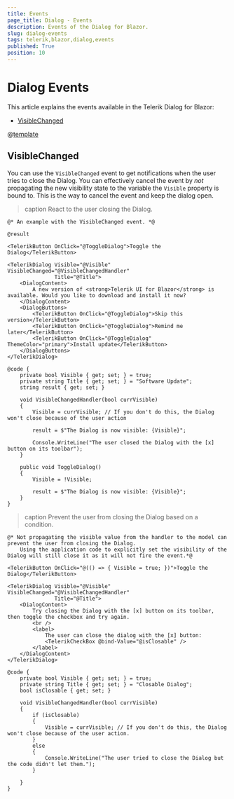 ```yaml
---
title: Events
page_title: Dialog - Events
description: Events of the Dialog for Blazor.
slug: dialog-events
tags: telerik,blazor,dialog,events
published: True
position: 10
---
```


# Dialog Events

This article explains the events available in the Telerik Dialog for Blazor:

* [VisibleChanged](#visiblechanged)

@[template](/_contentTemplates/common/general-info.md#event-callback-can-be-async) 


## VisibleChanged

You can use the `VisibleChanged` event to get notifications when the user tries to close the Dialog. You can effectively cancel the event by *not* propagating the new visibility state to the variable the `Visible` property is bound to. This is the way to cancel the event and keep the dialog open.

>caption React to the user closing the Dialog.

````CSHTML
@* An example with the VisibleChanged event. *@

@result

<TelerikButton OnClick="@ToggleDialog">Toggle the Dialog</TelerikButton>

<TelerikDialog Visible="@Visible" VisibleChanged="@VisibleChangedHandler"
               Title="@Title">
    <DialogContent>
        A new version of <strong>Telerik UI for Blazor</strong> is available. Would you like to download and install it now?
    </DialogContent>
    <DialogButtons>
        <TelerikButton OnClick="@ToggleDialog">Skip this version</TelerikButton>
        <TelerikButton OnClick="@ToggleDialog">Remind me later</TelerikButton>
        <TelerikButton OnClick="@ToggleDialog" ThemeColor="primary">Install update</TelerikButton>
    </DialogButtons>
</TelerikDialog>

@code {
    private bool Visible { get; set; } = true;
    private string Title { get; set; } = "Software Update";
    string result { get; set; }

    void VisibleChangedHandler(bool currVisible)
    {
        Visible = currVisible; // If you don't do this, the Dialog won't close because of the user action

        result = $"The Dialog is now visible: {Visible}";

        Console.WriteLine("The user closed the Dialog with the [x] button on its toolbar");
    }

    public void ToggleDialog()
    {
        Visible = !Visible;

        result = $"The Dialog is now visible: {Visible}";
    }
}
````

>caption Prevent the user from closing the Dialog based on a condition.

````CSHTML
@* Not propagating the visible value from the handler to the model can prevent the user from closing the Dialog.
    Using the application code to explicitly set the visibility of the Dialog will still close it as it will not fire the event.*@

<TelerikButton OnClick="@(() => { Visible = true; })">Toggle the Dialog</TelerikButton>

<TelerikDialog Visible="@Visible" VisibleChanged="@VisibleChangedHandler"
               Title="@Title">
    <DialogContent>
        Try closing the Dialog with the [x] button on its toolbar, then toggle the checkbox and try again.
        <br />
        <label>
            The user can close the dialog with the [x] button:
            <TelerikCheckBox @bind-Value="@isClosable" />
        </label>
    </DialogContent>
</TelerikDialog>

@code {
    private bool Visible { get; set; } = true;
    private string Title { get; set; } = "Closable Dialog";
    bool isClosable { get; set; }

    void VisibleChangedHandler(bool currVisible)
    {
        if (isClosable)
        {
            Visible = currVisible; // If you don't do this, the Dialog won't close because of the user action.
        }
        else
        {
            Console.WriteLine("The user tried to close the Dialog but the code didn't let them.");
        }

    }
}
````